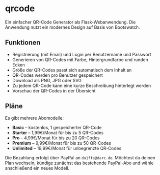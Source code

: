 # qrcode
Ein einfacher QR-Code Generator als Flask-Webanwendung.
Die Anwendung nutzt ein modernes Design auf Basis von Bootswatch.

## Funktionen
- Registrierung (mit Email) und Login per Benutzername und Passwort
- Generieren von QR-Codes mit Farbe, Hintergrundfarbe und runden Ecken
- Größe der QR-Codes passt sich automatisch dem Inhalt an
- QR-Codes werden pro Benutzer gespeichert
- Download als PNG, JPG oder SVG
- Zu jedem QR-Code kann eine kurze Beschreibung hinterlegt werden
- Vorschau der QR-Codes in der Übersicht

## Pläne

Es gibt mehrere Abomodelle:

- **Basic** – kostenlos, 1 gespeicherter QR-Code
- **Starter** – 1,99€/Monat für bis zu 5 QR-Codes
- **Pro** – 4,99€/Monat für bis zu 20 QR-Codes
- **Premium** – 9,99€/Monat für bis zu 50 QR-Codes
- **Unlimited** – 19,99€/Monat für unbegrenzte QR-Codes

Die Bezahlung erfolgt über PayPal an `do1ffe@darc.de`.
Möchtest du deinen Plan wechseln, kündige zunächst das bestehende PayPal-Abo und wähle anschließend ein neues Modell.
